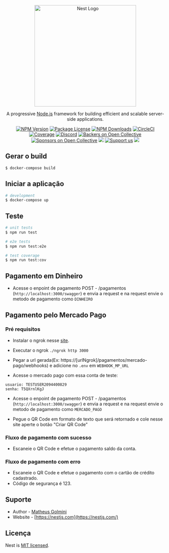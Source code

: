 <p align="center">
  <a href="http://nestjs.com/" target="blank"><img src="https://nestjs.com/img/logo_text.svg" width="320" alt="Nest Logo" /></a>
</p>

[circleci-image]: https://img.shields.io/circleci/build/github/nestjs/nest/master?token=abc123def456
[circleci-url]: https://circleci.com/gh/nestjs/nest

  <p align="center">A progressive <a href="http://nodejs.org" target="_blank">Node.js</a> framework for building efficient and scalable server-side applications.</p>
    <p align="center">
<a href="https://www.npmjs.com/~nestjscore" target="_blank"><img src="https://img.shields.io/npm/v/@nestjs/core.svg" alt="NPM Version" /></a>
<a href="https://www.npmjs.com/~nestjscore" target="_blank"><img src="https://img.shields.io/npm/l/@nestjs/core.svg" alt="Package License" /></a>
<a href="https://www.npmjs.com/~nestjscore" target="_blank"><img src="https://img.shields.io/npm/dm/@nestjs/common.svg" alt="NPM Downloads" /></a>
<a href="https://circleci.com/gh/nestjs/nest" target="_blank"><img src="https://img.shields.io/circleci/build/github/nestjs/nest/master" alt="CircleCI" /></a>
<a href="https://coveralls.io/github/nestjs/nest?branch=master" target="_blank"><img src="https://coveralls.io/repos/github/nestjs/nest/badge.svg?branch=master#9" alt="Coverage" /></a>
<a href="https://discord.gg/G7Qnnhy" target="_blank"><img src="https://img.shields.io/badge/discord-online-brightgreen.svg" alt="Discord"/></a>
<a href="https://opencollective.com/nest#backer" target="_blank"><img src="https://opencollective.com/nest/backers/badge.svg" alt="Backers on Open Collective" /></a>
<a href="https://opencollective.com/nest#sponsor" target="_blank"><img src="https://opencollective.com/nest/sponsors/badge.svg" alt="Sponsors on Open Collective" /></a>
  <a href="https://paypal.me/kamilmysliwiec" target="_blank"><img src="https://img.shields.io/badge/Donate-PayPal-ff3f59.svg"/></a>
    <a href="https://opencollective.com/nest#sponsor"  target="_blank"><img src="https://img.shields.io/badge/Support%20us-Open%20Collective-41B883.svg" alt="Support us"></a>
  <a href="https://twitter.com/nestframework" target="_blank"><img src="https://img.shields.io/twitter/follow/nestframework.svg?style=social&label=Follow"></a>
</p>
  <!--[![Backers on Open Collective](https://opencollective.com/nest/backers/badge.svg)](https://opencollective.com/nest#backer)
  [![Sponsors on Open Collective](https://opencollective.com/nest/sponsors/badge.svg)](https://opencollective.com/nest#sponsor)-->


## Gerar o build

```bash
$ docker-compose build
```

## Iniciar a aplicação

```bash
# development
$ docker-compose up
```

## Teste

```bash
# unit tests
$ npm run test

# e2e tests
$ npm run test:e2e

# test coverage
$ npm run test:cov
```
## Pagamento em Dinheiro
- Acesse o enpoint de pagamento POST - /pagamentos (`http://localhost:3000/swagger`) e envia a request e na request envie o metodo de pagamento como `DINHEIRO`

## Pagamento pelo Mercado Pago
### Pré requisitos
- Instalar o ngrok nesse [site](https://ngrok.com/download).
- Executar o ngrok `./ngrok http 3000`
- Pegar a url gerada(Ex: https://[urlNgrok]/pagamentos/mercado-pago/webhooks) e adicione no `.env` em `WEBHOOK_MP_URL`

- Acesse o mercado pago com essa conta de teste:
```
usuario: TESTUSER2094400829
senha: T5QXrnlKgJ
```
- Acesse o enpoint de pagamento POST - /pagamentos (`http://localhost:3000/swagger`) e envia a request e na request envie o metodo de pagamento como `MERCADO_PAGO`

- Pegue o QR Code em formato de texto que será retornado e cole nesse site aperte o botão "Criar QR Code"

### Fluxo de pagamento com sucesso
- Escaneie o QR Code e efetue o pagamento saldo da conta.

### Fluxo de pagamento com erro
- Escaneie o QR Code e efetue o pagamento com o cartão de crédito cadastrado.
- Código de segurança é 123.

## Suporte
- Author - [Matheus Golmini](https://github.com/matheusGolmini)
- Website - [https://nestjs.com](https://nestjs.com/)

## Licença

Nest is [MIT licensed](LICENSE).
